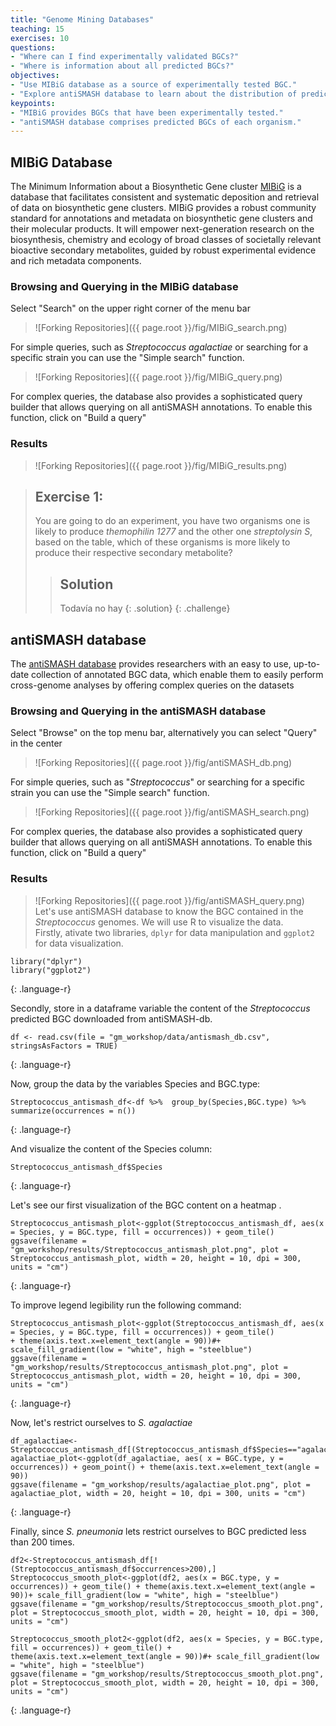 ```yaml
---
title: "Genome Mining Databases"
teaching: 15
exercises: 10
questions:
- "Where can I find experimentally validated BGCs?"
- "Where is information about all predicted BGCs?"
objectives:
- "Use MIBiG database as a source of experimentally tested BGC."
- "Explore antiSMASH database to learn about the distribution of predicted BGC."
keypoints:
- "MIBiG provides BGCs that have been experimentally tested."
- "antiSMASH database comprises predicted BGCs of each organism."
---
```

## MIBiG Database
The Minimum Information about a Biosynthetic Gene cluster 
[MIBiG](https://mibig.secondarymetabolites.org/repository) 
is a database that facilitates consistent and systematic deposition 
and retrieval of data on biosynthetic gene clusters. MIBiG provides 
a robust community standard for annotations and metadata on 
biosynthetic gene clusters and their molecular products. It will 
empower next-generation research on the biosynthesis, chemistry 
and ecology of broad classes of societally relevant bioactive 
secondary metabolites, guided by robust experimental evidence 
and rich metadata components.

### Browsing and Querying in the MIBiG database

Select "Search" on the upper right corner of the menu bar

> ![Forking Repositories]({{ page.root }}/fig/MIBiG_search.png)

For simple queries, such as _Streptococcus agalactiae_ or searching for a specific strain you can use the "Simple search"  function.

> ![Forking Repositories]({{ page.root }}/fig/MIBiG_query.png)

For complex queries, the database also provides a sophisticated query builder that allows querying on all antiSMASH annotations. To enable this function, click on "Build a query"

### Results

> ![Forking Repositories]({{ page.root }}/fig/MIBiG_results.png)

> ## Exercise 1: 
> You are going to do an experiment, you have two organisms one is likely to produce *themophilin 1277* and the other one *streptolysin S*, based on the table, which of these organisms is more likely to produce their respective secondary metabolite?
> 
> > ## Solution
> > Todavía no hay
> {: .solution}
{: .challenge}



## antiSMASH database
The [antiSMASH database](https://antismash-db.secondarymetabolites.org/) 
provides researchers with an easy to use, up-to-date collection of 
annotated BGC data, which enable them to easily perform cross-genome 
analyses by offering complex queries on the datasets

### Browsing and Querying in the antiSMASH database
Select "Browse" on the top menu bar, alternatively you can select "Query" in the center

> ![Forking Repositories]({{ page.root }}/fig/antiSMASH_db.png)

For simple queries, such as "_Streptococcus_" or searching for a 
specific strain you can use the "Simple search" function.

> ![Forking Repositories]({{ page.root }}/fig/antiSMASH_search.png)

For complex queries, the database also provides a sophisticated query 
builder that allows querying on all antiSMASH annotations. To enable 
this function, click on "Build a query"

### Results

> ![Forking Repositories]({{ page.root }}/fig/antiSMASH_query.png)
Let's use antiSMASH database to know the BGC contained in 
the _Streptococcus_ genomes. We will use R to visualize the data.  
Firstly, ativate two libraries, `dplyr` for data manipulation 
and `ggplot2` for data visualization.      
  
~~~
library("dplyr")
library("ggplot2")
~~~
{: .language-r}

Secondly, store in a dataframe variable the content of the
_Streptococcus_ predicted BGC downloaded from antiSMASH-db.  

~~~
df <- read.csv(file = "gm_workshop/data/antismash_db.csv", stringsAsFactors = TRUE)
~~~
{: .language-r}

Now, group the data by the variables Species and BGC.type:  
~~~
Streptococcus_antismash_df<-df %>%  group_by(Species,BGC.type) %>%  summarize(occurrences = n()) 
~~~
{: .language-r}

And visualize the content of the Species column:  
~~~
Streptococcus_antismash_df$Species 
~~~
{: .language-r}  

Let's see our first visualization of the BGC content on a heatmap  .
~~~
Streptococcus_antismash_plot<-ggplot(Streptococcus_antismash_df, aes(x = Species, y = BGC.type, fill = occurrences)) + geom_tile() 
ggsave(filename = "gm_workshop/results/Streptococcus_antismash_plot.png", plot = Streptococcus_antismash_plot, width = 20, height = 10, dpi = 300, units = "cm")
~~~
{: .language-r}  

To improve legend legibility run the following command:
~~~
Streptococcus_antismash_plot<-ggplot(Streptococcus_antismash_df, aes(x = Species, y = BGC.type, fill = occurrences)) + geom_tile() 
+ theme(axis.text.x=element_text(angle = 90))#+ scale_fill_gradient(low = "white", high = "steelblue")
ggsave(filename = "gm_workshop/results/Streptococcus_antismash_plot.png", plot = Streptococcus_antismash_plot, width = 20, height = 10, dpi = 300, units = "cm")

~~~
{: .language-r}

Now, let's restrict ourselves to _S. agalactiae_  
~~~
df_agalactiae<-Streptococcus_antismash_df[(Streptococcus_antismash_df$Species=="agalactiae"),]             
agalactiae_plot<-ggplot(df_agalactiae, aes( x = BGC.type, y = occurrences)) + geom_point() + theme(axis.text.x=element_text(angle = 90))
ggsave(filename = "gm_workshop/results/agalactiae_plot.png", plot = agalactiae_plot, width = 20, height = 10, dpi = 300, units = "cm")
~~~
{: .language-r}

Finally, since _S. pneumonia_ lets restrict ourselves 
to BGC predicted less than 200 times.   
~~~
df2<-Streptococcus_antismash_df[!(Streptococcus_antismash_df$occurrences>200),]             
Streptococcus_smooth_plot<-ggplot(df2, aes(x = BGC.type, y = occurrences)) + geom_tile() + theme(axis.text.x=element_text(angle = 90))+ scale_fill_gradient(low = "white", high = "steelblue")
ggsave(filename = "gm_workshop/results/Streptococcus_smooth_plot.png", plot = Streptococcus_smooth_plot, width = 20, height = 10, dpi = 300, units = "cm")

Streptococcus_smooth_plot2<-ggplot(df2, aes(x = Species, y = BGC.type, fill = occurrences)) + geom_tile() + theme(axis.text.x=element_text(angle = 90))#+ scale_fill_gradient(low = "white", high = "steelblue")
ggsave(filename = "gm_workshop/results/Streptococcus_smooth_plot.png", plot = Streptococcus_smooth_plot, width = 20, height = 10, dpi = 300, units = "cm")
~~~
{: .language-r}
